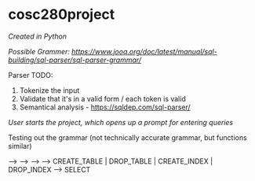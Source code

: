 # cosc280project
*Created in Python*

*Possible Grammer: https://www.jooq.org/doc/latest/manual/sql-building/sql-parser/sql-parser-grammar/*

Parser TODO:
  1. Tokenize the input
  2. Validate that it's in a valid form / each token is valid
  3. Semantical analysis - https://sqldep.com/sql-parser/

*User starts the project, which opens up a prompt for entering queries*

Testing out the grammar (not technically accurate grammar, but functions similar)

<program> --> <E>
<E>       --> <DDL>
<E>       --> <DML>
<DDL>     --> CREATE_TABLE | DROP_TABLE | CREATE_INDEX | DROP_INDEX
<DML>     --> SELECT
